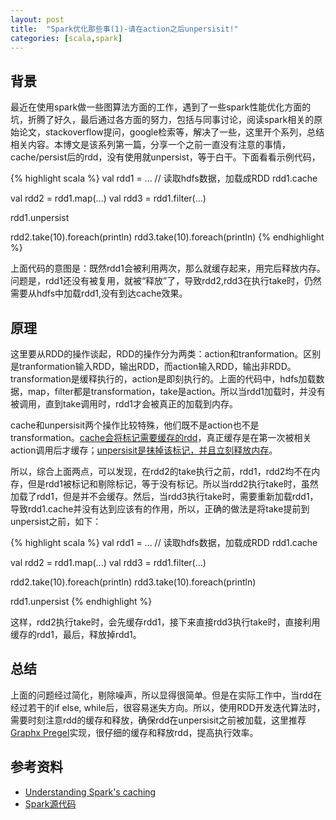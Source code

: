 ```yaml
---
layout: post
title:  "Spark优化那些事(1)-请在action之后unpersisit!"
categories: [scala,spark]
---
```

## 背景
最近在使用spark做一些图算法方面的工作，遇到了一些spark性能优化方面的坑，折腾了好久，最后通过各方面的努力，包括与同事讨论，阅读spark相关的原始论文，stackoverflow提问，google检索等，解决了一些，这里开个系列，总结相关内容。本博文是该系列第一篇，分享一个之前一直没有注意的事情，cache/persist后的rdd，没有使用就unpersist，等于白干。下面看看示例代码，

{% highlight scala %}
val rdd1 = ... // 读取hdfs数据，加载成RDD
rdd1.cache

val rdd2 = rdd1.map(...)
val rdd3 = rdd1.filter(...)

rdd1.unpersist

rdd2.take(10).foreach(println)
rdd3.take(10).foreach(println)
{% endhighlight %}


上面代码的意图是：既然rdd1会被利用两次，那么就缓存起来，用完后释放内存。问题是，rdd1还没有被复用，就被“释放”了，导致rdd2,rdd3在执行take时，仍然需要从hdfs中加载rdd1,没有到达cache效果。


## 原理
这里要从RDD的操作谈起，RDD的操作分为两类：action和tranformation。区别是tranformation输入RDD，输出RDD，而action输入RDD，输出非RDD。transformation是缓释执行的，action是即刻执行的。上面的代码中，hdfs加载数据，map，filter都是transformation，take是action。所以当rdd1加载时，并没有被调用，直到take调用时，rdd1才会被真正的加载到内存。

cache和unpersisit两个操作比较特殊，他们既不是action也不是transformation。[cache会将标记需要缓存的rdd](https://github.com/apache/spark/blob/b0d884f044fea1c954da77073f3556cd9ab1e922/core/src/main/scala/org/apache/spark/SparkContext.scala#L1306)，真正缓存是在第一次被相关action调用后才缓存；[unpersisit是抹掉该标记，并且立刻释放内存](https://github.com/apache/spark/blob/b0d884f044fea1c954da77073f3556cd9ab1e922/core/src/main/scala/org/apache/spark/SparkContext.scala#L1313)。

所以，综合上面两点，可以发现，在rdd2的take执行之前，rdd1，rdd2均不在内存，但是rdd1被标记和剔除标记，等于没有标记。所以当rdd2执行take时，虽然加载了rdd1，但是并不会缓存。然后，当rdd3执行take时，需要重新加载rdd1，导致rdd1.cache并没有达到应该有的作用，所以，正确的做法是将take提前到unpersist之前，如下：

{% highlight scala %}
val rdd1 = ... // 读取hdfs数据，加载成RDD
rdd1.cache

val rdd2 = rdd1.map(...)
val rdd3 = rdd1.filter(...)

rdd2.take(10).foreach(println)
rdd3.take(10).foreach(println)

rdd1.unpersist
{% endhighlight %}

这样，rdd2执行take时，会先缓存rdd1，接下来直接rdd3执行take时，直接利用缓存的rdd1，最后，释放掉rdd1。

## 总结
上面的问题经过简化，剔除噪声，所以显得很简单。但是在实际工作中，当rdd在经过若干的if else, while后，很容易迷失方向。所以，使用RDD开发迭代算法时，需要时刻注意rdd的缓存和释放，确保rdd在unpersisit之前被加载，这里推荐[Graphx Pregel](https://github.com/apache/spark/blob/branch-1.6/graphx/src/main/scala/org/apache/spark/graphx/Pregel.scala)实现，很仔细的缓存和释放rdd，提高执行效率。



## 参考资料
* [Understanding Spark's caching](http://stackoverflow.com/questions/29903675/understanding-sparks-caching)
* [Spark源代码](https://github.com/apache/spark)



